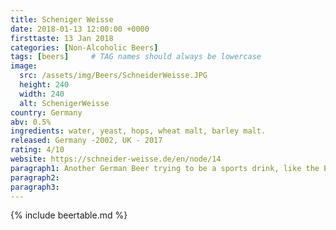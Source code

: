 ```yaml
---
title: Scheniger Weisse
date: 2018-01-13 12:00:00 +0000
firsttaste: 13 Jan 2018
categories: [Non-Alcoholic Beers]
tags: [beers]     # TAG names should always be lowercase
image:
  src: /assets/img/Beers/SchneiderWeisse.JPG
  height: 240
  width: 240
  alt: SchenigerWeisse
country: Germany
abv: 0.5%
ingredients: water, yeast, hops, wheat malt, barley malt.
released: Germany -2002, UK - 2017
rating: 4/10
website: https://schneider-weisse.de/en/node/14
paragraph1: Another German Beer trying to be a sports drink, like the Erdinger and Franziskaner ones it didn't do it for me!
paragraph2: 
paragraph3: 
---
```

{% include beertable.md %}
